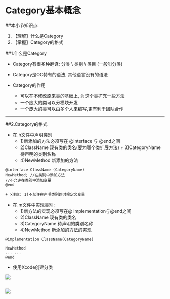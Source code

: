 # Category基本概念
##本小节知识点:
1. 【理解】什么是Category
2. 【掌握】Category的格式


##1.什么是Category
- Category有很多种翻译: 分类 \ 类别 \ 类目 (一般叫分类)

- Category是OC特有的语法, 其他语言没有的语法

- Category的作用
    + 可以在不修改原来类的基础上, 为这个类扩充一些方法
    + 一个庞大的类可以分模块开发
    + 一个庞大的类可以由多个人来编写,更有利于团队合作

---

##2.Category的格式
- 在.h文件中声明类别
    + 1)新添加的方法必须写在 @interface 与 @end之间
    + 2)ClassName 现有类的类名(要为哪个类扩展方法)            + 3)CategoryName 待声明的类别名称
    + 4)NewMethod 新添加的方法
```objc
@interface ClassName (CategoryName)
NewMethod; //在类别中添加方法
//不允许在类别中添加变量
@end
```
    + >注意: 1)不允许在声明类别的时候定义变量

- 在.m文件中实现类别:
    + 1)新方法的实现必须写在@ implementation与@end之间
    + 2)ClassName 现有类的类名
    + 3)CategoryName 待声明的类别名称
    + 4)NewMethod 新添加的方法的实现

```objc
@implementation ClassName(CategoryName)

NewMethod
... ...
@end
```

- 使用Xcode创建分类

![](../images/a7/Snip20150625_8.png)

![](../images/a7/Snip20150625_9.png)
---
